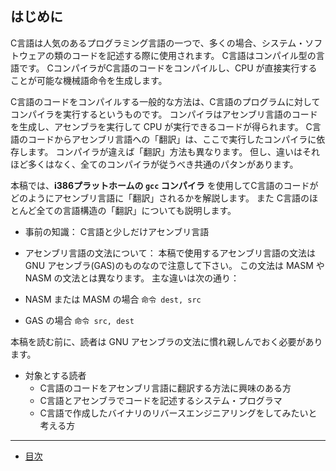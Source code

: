 ## はじめに

C言語は人気のあるプログラミング言語の一つで、多くの場合、システム・ソフトウェアの類のコードを記述する際に使用されます。
C言語はコンパイル型の言語です。
CコンパイラがC言語のコードをコンパイルし、CPU が直接実行することが可能な機械語命令を生成します。

C言語のコードをコンパイルする一般的な方法は、C言語のプログラムに対してコンパイラを実行するというものです。
コンパイラはアセンブリ言語のコードを生成し、アセンブラを実行して CPU が実行できるコードが得られます。
C言語のコードからアセンブリ言語への「翻訳」は、ここで実行したコンパイラに依存します。
コンパイラが違えば「翻訳」方法も異なります。
但し、違いはそれほど多くはなく、全てのコンパイラが従うべき共通のパタンがあります。

本稿では、**i386プラットホームの ``gcc`` コンパイラ** を使用してC言語のコードがどのようにアセンブリ言語に「翻訳」されるかを解説します。
また C言語のほとんど全ての言語構造の「翻訳」についても説明します。

* 事前の知識：
C言語と少しだけアセンブリ言語

* アセンブリ言語の文法について：
本稿で使用するアセンブリ言語の文法は GNU アセンブラ(GAS)のものなので注意して下さい。
この文法は MASM や NASM の文法とは異なります。
主な違いは次の通り：
 * NASM または MASM の場合
``命令 dest, src``
 * GAS の場合
``命令 src, dest``

本稿を読む前に、読者は GNU アセンブラの文法に慣れ親しんでおく必要があります。

* 対象とする読者
  * C言語のコードをアセンブリ言語に翻訳する方法に興味のある方
  * C言語とアセンブラでコードを記述するシステム・プログラマ
  * C言語で作成したバイナリのリバースエンジニアリングをしてみたいと考える方

---

* [目次](../SUMMARY.md)

